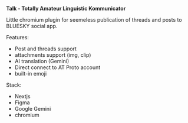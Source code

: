 **Talk - Totally Amateur Linguistic Kommunicator**


Little chromium plugin for seemeless publication of threads and posts to BLUESKY social app.


Features:
- Post and threads support
- attachments support (img, clip)
- AI translation (Gemini)
- Direct connect to AT Proto account
- built-in emoji

Stack:
- Nextjs
- Figma
- Google Gemini
- chromium


